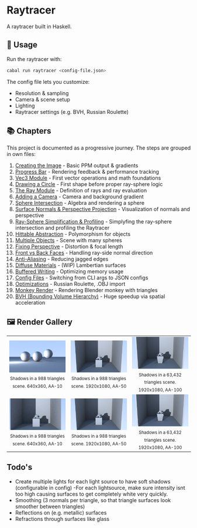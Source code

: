# Raytracer

A raytracer built in Haskell.

## 🚀 Usage

Run the raytracer with:

```bash
cabal run raytracer <config-file.json>
```

The config file lets you customize:

- Resolution & sampling
- Camera & scene setup
- Lighting
- Raytracer settings (e.g. BVH, Russian Roulette)

## 📚 Chapters

This project is documented as a progressive journey. The steps are grouped in own files:

1. [Creating the Image](./docs/01_image.md) - Basic PPM output & gradients
2. [Progress Bar](./docs/02_progress_bar.md) - Rendering feedback & performance tracking
3. [Vec3 Module](./docs/03_vec3.md) - First vector operations and math foundations
4. [Drawing a Circle](./docs/04_circle.md) - First shape before proper ray-sphere logic
5. [The Ray Module](./docs/05_ray.md) - Definition of rays and ray evaluation
6. [Adding a Camera](./docs/06_camera.md) - Camera and background gradient
7. [Sphere Intersection](./docs/07_sphere.md) - Algebra and rendering a sphere
8. [Surface Normals & Perspective Projection](./docs/08_normals_and_perspective.md) - Visualization of normals and perspective
9. [Ray-Sphere Simplification & Profiling](./docs/09_simplifications_and_profiling.md) - Simplyfing the ray-sphere intersection and profiling the Raytracer
10. [Hittable Abstraction](./docs/10_hittable_abstraction.md) - Polymorphism for objects
11. [Multiple Objects](./docs/11_multiple_objects.md) - Scene with many spheres
12. [Fixing Perspective](./docs/12_fixing_perspective.md) - Distortion & focal length
13. [Front vs Back Faces](./docs/13_front_vs_backfaces.md) - Handling ray-side normal direction
14. [Anti-Aliasing](./docs/14_anti_aliasing.md) - Reducing jagged edges
15. [Diffuse Materials](./docs/15_diffuse_materials.md) - (WIP) Lambertian surfaces
16. [Buffered Writing](./docs/16_buffered_writing.md) - Optimizing memory usage
17. [Config Files](./docs/17_config_files.md) - Switching from CLI args to JSON configs
18. [Optimizations](./docs/18_optimizations.md) - Russian Roulette, .OBJ import
19. [Monkey Render](./docs/19_monkey_render.md) - Rendering Blender monkey with triangles
20. [BVH (Bounding Volume Hierarchy)](./docs/20_bvh.md) - Huge speedup via spatial acceleration

## 🖼️ Render Gallery

<div align="center">

<table>
  <tr>
    <td align="center" width="33%">
      <img src="./docs/media/other/lights_on_spheres.png" alt="BVH layout" width="100%"/><br/>
      <sub>Shadows in a 988 triangles scene. 640x360, AA-10</sub>
    </td>
    <td align="center" width="33%">
      <img src="./docs/media/other/complicated_scene.png" alt="988 triangles" width="100%"/><br/>
      <sub>Shadows in a 988 triangles scene. 1920x1080, AA-50</sub>
    </td>
    <td align="center" width="33%">
      <img src="./docs/media/other/complex_monkey.png" alt="63k triangles" width="100%"/><br/>
      <sub>Shadows in a 63,432 triangles scene. 1920x1080, AA-100</sub>
    </td>
  </tr>
  <tr>
    <td align="center" width="33%">
      <img src="./docs/media/other/lowres-complex.png" alt="BVH layout" width="100%"/><br/>
      <sub>Shadows in a 988 triangles scene. 640x360, AA-10</sub>
    </td>
    <td align="center" width="33%">
      <img src="./docs/media/other/complicated_scene.png" alt="988 triangles" width="100%"/><br/>
      <sub>Shadows in a 988 triangles scene. 1920x1080, AA-50</sub>
    </td>
    <td align="center" width="33%">
      <img src="./docs/media/other/complex_monkey.png" alt="63k triangles" width="100%"/><br/>
      <sub>Shadows in a 63,432 triangles scene. 1920x1080, AA-100</sub>
    </td>
  </tr>
</table>

</div>

## Todo's

- Create multiple lights for each light source to have soft shadows (configurable in config)
-For each lightsource, make sure intensity isnt too high causing surfaces to get completely white very quickly.
- Smoothing (3 normals per triangle, so that triangle surfaces look smoother between triangles)
- Reflections on (e.g. metallic) surfaces 
- Refractions through surfaces like glass